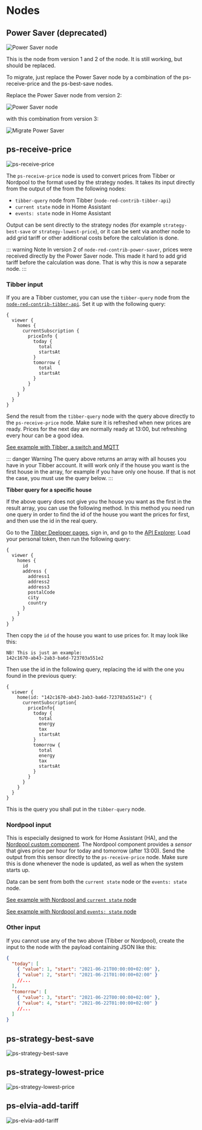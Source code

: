 # Nodes

## Power Saver (deprecated)

![Power Saver node](/node-power-saver.png)

This is the node from version 1 and 2 of the node. It is still working, but should be replaced.

To migrate, just replace the Power Saver node by a combination of the ps-receive-price and the ps-best-save nodes.

Replace the Power Saver node from version 2:

![Power Saver node](/node-power-saver.png)

with this combination from version 3:

![Migrate Power Saver](/migrate-power-saver.png)

## ps-receive-price

![ps-receive-price](/node-ps-receive-price.png)

The `ps-receive-price` node is used to convert prices from Tibber or Nordpool to the format used by the strategy nodes. It takes its input directly from the output of the from the following nodes:

- `tibber-query` node from Tibber (`node-red-contrib-tibber-api`)
- `current state` node in Home Assistant
- `events: state` node in Home Assistant

Output can be sent directly to the strategy nodes (for example `strategy-best-save` or `strategy-lowest-price`), or it can be sent via another node to add grid tariff or other additional costs before the calculation is done.

::: warning Note
In version 2 of `node-red-contrib-power-saver`, prices were received directly by the Power Saver node.
This made it hard to add grid tariff before the calculation was done.
That is why this is now a separate node.
:::

### Tibber input

If you are a Tibber customer, you can use the `tibber-query` node from the [`node-red-contrib-tibber-api`](https://flows.nodered.org/node/node-red-contrib-tibber-api). Set it up with the following query:

```gql
{
  viewer {
    homes {
      currentSubscription {
        priceInfo {
          today {
            total
            startsAt
          }
          tomorrow {
            total
            startsAt
          }
        }
      }
    }
  }
}
```

Send the result from the `tibber-query` node with the query above directly to the `ps-receive-price` node. Make sure it is refreshed when new prices are ready. Prices for the next day are normally ready at 13:00, but refreshing every hour can be a good idea.

[See example with Tibber, a switch and MQTT](doc/example-tibber-mqtt.md)

::: danger Warning
The query above returns an array with all houses you have in your Tibber account.
It willl work only if the house you want is the first house in the array, for example if you have only one house.
If that is not the case, you must use the query below.
:::

**Tibber query for a specific house**

If the above query does not give you the house you want as the first in the result array, you can use the following method. In this method you need run one query in order to find the id of the house you want the prices for first, and then use the id in the real query.

Go to the [Tibber Deeloper pages](https://developer.tibber.com/), sign in, and go to the [API Explorer](https://developer.tibber.com/explorer). Load your personal token, then run the following query:

```gql
{
  viewer {
    homes {
      id
      address {
        address1
        address2
        address3
        postalCode
        city
        country
      }
    }
  }
}
```

Then copy the `id` of the house you want to use prices for. It may look like this:

```
NB! This is just an example:
142c1670-ab43-2ab3-ba6d-723703a551e2
```

Then use the id in the following query, replacing the id with the one you found in the previous query:

```gql{3}
{
  viewer {
    home(id: "142c1670-ab43-2ab3-ba6d-723703a551e2") {
      currentSubscription{
        priceInfo{
          today {
            total
            energy
            tax
            startsAt
          }
          tomorrow {
            total
            energy
            tax
            startsAt
          }
        }
      }
    }
  }
}
```

This is the query you shall put in the `tibber-query` node.

### Nordpool input

This is especially designed to work for Home Assistant (HA), and the [Nordpool custom component](https://github.com/custom-components/nordpool). The Nordpool component provides a _sensor_ that gives price per hour for today and tomorrow (after 13:00). Send the output from this sensor directly to the `ps-receive-price` node. Make sure this is done whenever the node is updated, as well as when the system starts up.

Data can be sent from both the `current state` node or the `events: state` node.

[See example with Nordpool and `current state` node](doc/example-nordpool-current-state.md)

[See example with Nordpool and `events: state` node](doc/example-nordpool-events-state.md)

### Other input

If you cannot use any of the two above (Tibber or Nordpool), create the input to the node with the payload containing JSON like this:

```json
{
  "today": [
    { "value": 1, "start": "2021-06-21T00:00:00+02:00" },
    { "value": 2, "start": "2021-06-21T01:00:00+02:00" }
    //...
  ],
  "tomorrow": [
    { "value": 3, "start": "2021-06-22T00:00:00+02:00" },
    { "value": 4, "start": "2021-06-22T01:00:00+02:00" }
    //...
  ]
}
```

## ps-strategy-best-save

![ps-strategy-best-save](/node-ps-strategy-best-save.png)

## ps-strategy-lowest-price

![ps-strategy-lowest-price](/node-ps-strategy-lowest-price.png)

## ps-elvia-add-tariff

![ps-elvia-add-tariff](/node-ps-elvia-add-tariff.png)
